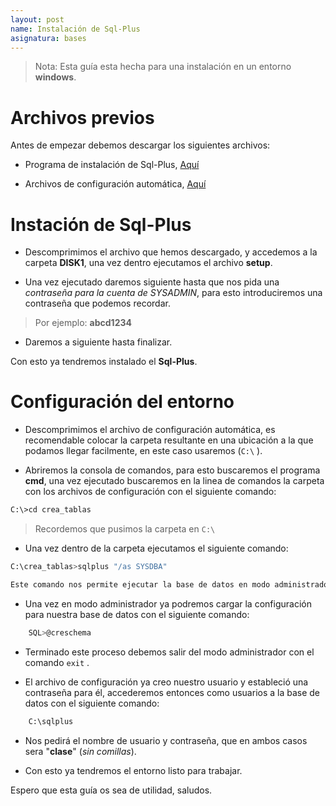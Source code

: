 ```yaml
---
layout: post
name: Instalación de Sql-Plus
asignatura: bases
---
```


> Nota: Esta guía esta hecha para una instalación en un entorno **windows**.

# Archivos previos

Antes de empezar debemos descargar los siguientes archivos:

- Programa de instalación de Sql-Plus, [Aquí](https://drive.google.com/file/d/1nNfBNswMoRg5OufCs6qOBlr1Hh1s7isq/view?usp=sharing)

- Archivos de configuración automática, [Aquí]({{site.baseurl}}/assets/recursos/SqlPlus_archivos/crea_tablas.rar)

# Instación de Sql-Plus

- Descomprimimos el archivo que hemos descargado, y accedemos a la carpeta **DISK1**, una vez dentro ejecutamos el archivo **setup**.

- Una vez ejecutado daremos siguiente hasta que nos pida una _contraseña para la cuenta de SYSADMIN_, para esto introduciremos una contraseña que podemos recordar.

> Por ejemplo: **abcd1234**

- Daremos a siguiente hasta finalizar.

Con esto ya tendremos instalado el **Sql-Plus**.

# Configuración del entorno

- Descomprimimos el archivo de configuración automática, es recomendable colocar la carpeta resultante en una ubicación a la que podamos llegar facilmente, en este caso usaremos (`C:\` ).

- Abriremos la consola de comandos, para esto buscaremos el programa **cmd**, una vez ejecutado buscaremos en la linea de comandos la carpeta con los archivos de configuración con el siguiente comando:

```bash
C:\>cd crea_tablas
```

> Recordemos que pusimos la carpeta en `C:\`

- Una vez dentro de la carpeta ejecutamos el siguiente comando:

```bash
C:\crea_tablas>sqlplus "/as SYSDBA"

Este comando nos permite ejecutar la base de datos en modo administrador.
```

- Una vez en modo administrador ya podremos cargar la configuración para nuestra base de datos con el siguiente comando:

```bash
    SQL>@creschema
```
- Terminado este proceso debemos salir del modo administrador con el comando `exit` .

- El archivo de configuración ya creo nuestro usuario y estableció una contraseña para él, accederemos entonces como usuarios a la base de datos con el siguiente comando:

```bash
    C:\sqlplus
```
- Nos pedirá el nombre de usuario y contraseña, que en ambos casos sera "**clase**" (_sin comillas_).

- Con esto ya tendremos el entorno listo para trabajar.

Espero que esta guía os sea de utilidad, saludos.


